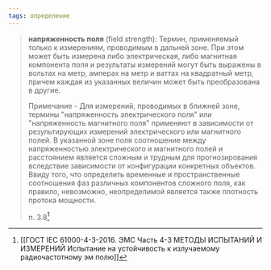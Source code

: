 ```yaml
---
tags: определение
---
```

>**напряженность поля** (field strength): Термин, применяемый только к измерениям, проводимым в дальней зоне. При этом может быть измерена либо электрическая, либо магнитная компонента поля и результаты измерений могут быть выражены в вольтах на метр, амперах на метр и ваттах на квадратный метр, причем каждая из указанных величин может быть преобразована в другие.  
>
>Примечание - Для измерений, проводимых в ближней зоне, термины "напряженность электрического поля" или "напряженность магнитного поля" применяют в зависимости от результирующих измерений электрического или магнитного полей. В указанной зоне поля соотношение между напряженностью электрического и магнитного полей и расстоянием является сложным и трудным для прогнозирования вследствие зависимости от конфигурации конкретных объектов. Ввиду того, что определить временные и пространственные соотношения фаз различных компонентов сложного поля, как правило, невозможно, неопределимой является также плотность протока мощности.
>
>п. 3.8[^1]

[^1]:[[ГОСТ IEC 61000-4-3-2016. ЭМС Часть 4-3 МЕТОДЫ ИСПЫТАНИЙ И ИЗМЕРЕНИЙ Испытание на устойчивость к излучаемому радиочастотному эм полю]]